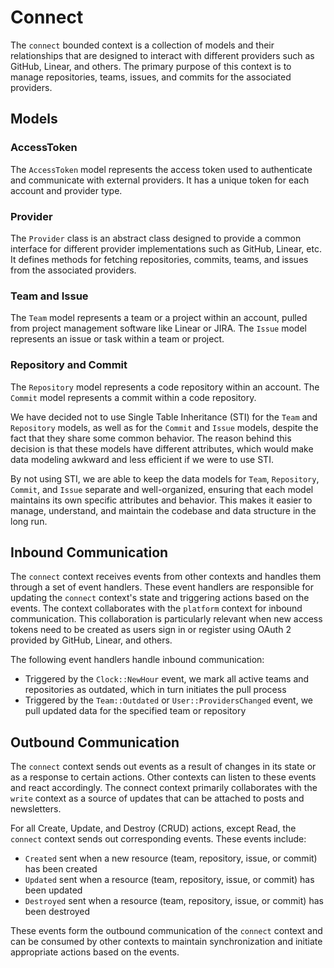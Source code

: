 # Connect

The `connect` bounded context is a collection of models and their relationships that are designed to interact with different providers such as GitHub, Linear, and others. The primary purpose of this context is to manage repositories, teams, issues, and commits for the associated providers.

## Models

### AccessToken

The `AccessToken` model represents the access token used to authenticate and communicate with external providers. It has a unique token for each account and provider type.

### Provider

The `Provider` class is an abstract class designed to provide a common interface for different provider implementations such as GitHub, Linear, etc. It defines methods for fetching repositories, commits, teams, and issues from the associated providers.

### Team and Issue

The `Team` model represents a team or a project within an account, pulled from project management software like Linear or JIRA. The `Issue` model represents an issue or task within a team or project.

### Repository and Commit

The `Repository` model represents a code repository within an account. The `Commit` model represents a commit within a code repository.

We have decided not to use Single Table Inheritance (STI) for the `Team` and `Repository` models, as well as for the `Commit` and `Issue` models, despite the fact that they share some common behavior. The reason behind this decision is that these models have different attributes, which would make data modeling awkward and less efficient if we were to use STI.

By not using STI, we are able to keep the data models for `Team`, `Repository`, `Commit`, and `Issue` separate and well-organized, ensuring that each model maintains its own specific attributes and behavior. This makes it easier to manage, understand, and maintain the codebase and data structure in the long run.

## Inbound Communication

The `connect` context receives events from other contexts and handles them through a set of event handlers. These event handlers are responsible for updating the `connect` context's state and triggering actions based on the events. The context collaborates with the `platform` context for inbound communication. This collaboration is particularly relevant when new access tokens need to be created as users sign in or register using OAuth 2 provided by GitHub, Linear, and others.

The following event handlers handle inbound communication:

* Triggered by the `Clock::NewHour` event, we mark all active teams and repositories as outdated, which in turn initiates the pull process
* Triggered by the `Team::Outdated` or `User::ProvidersChanged` event, we pull updated data for the specified team or repository

## Outbound Communication

The `connect` context sends out events as a result of changes in its state or as a response to certain actions. Other contexts can listen to these events and react accordingly. The connect context primarily collaborates with the `write` context as a source of updates that can be attached to posts and newsletters.

For all Create, Update, and Destroy (CRUD) actions, except Read, the `connect` context sends out corresponding events. These events include:

* `Created` sent when a new resource (team, repository, issue, or commit) has been created
* `Updated` sent when a resource (team, repository, issue, or commit) has been updated
* `Destroyed` sent when a resource (team, repository, issue, or commit) has been destroyed

These events form the outbound communication of the `connect` context and can be consumed by other contexts to maintain synchronization and initiate appropriate actions based on the events.

